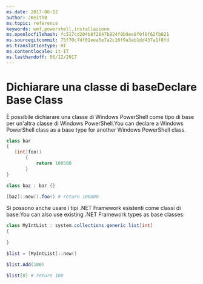 ```yaml
---
ms.date: 2017-06-12
author: JKeithB
ms.topic: reference
keywords: wmf,powershell,installazione
ms.openlocfilehash: fc517cd204b8f2647b824f0b9ee8f0f8f62fb821
ms.sourcegitcommit: 75f70c7df01eea5e7a2c16f9a3ab1dd437a1f8fd
ms.translationtype: HT
ms.contentlocale: it-IT
ms.lasthandoff: 06/12/2017
---
```

# <a name="declare-base-class"></a><span data-ttu-id="38d3f-102">Dichiarare una classe di base</span><span class="sxs-lookup"><span data-stu-id="38d3f-102">Declare Base Class</span></span>
<span data-ttu-id="38d3f-103">È possibile dichiarare una classe di Windows PowerShell come tipo di base per un'altra classe di Windows PowerShell.</span><span class="sxs-lookup"><span data-stu-id="38d3f-103">You can declare a Windows PowerShell class as a base type for another Windows PowerShell class.</span></span>

```PowerShell
class bar
{
   [int]foo() 
       {
           return 100500
       }
}

class baz : bar {}

[baz]::new().foo() # return 100500
```

<span data-ttu-id="38d3f-104">Si possono anche usare i tipi .NET Framework esistenti come classi di base:</span><span class="sxs-lookup"><span data-stu-id="38d3f-104">You can also use existing .NET Framework types as base classes:</span></span>

```PowerShell
class MyIntList : system.collections.generic.list[int]
{
    
}

$list = [MyIntList]::new()

$list.Add(100)

$list[0] # return 100
```

